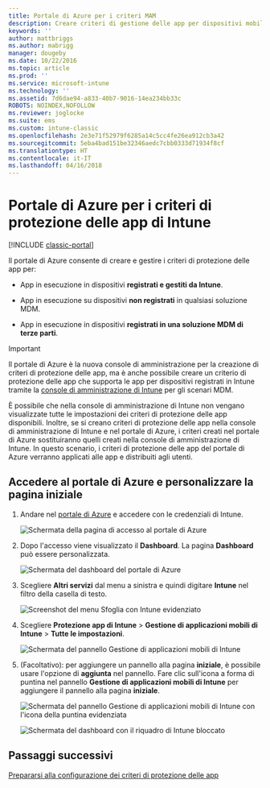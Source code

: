 ```yaml
---
title: Portale di Azure per i criteri MAM
description: Creare criteri di gestione delle app per dispositivi mobili tramite il portale di Azure. I criteri creati possono essere applicati ai dispositivi con o senza registrazione in Intune.
keywords: ''
author: mattbriggs
ms.author: mabrigg
manager: dougeby
ms.date: 10/22/2016
ms.topic: article
ms.prod: ''
ms.service: microsoft-intune
ms.technology: ''
ms.assetid: 7d6dae94-a833-40b7-9016-14ea234bb33c
ROBOTS: NOINDEX,NOFOLLOW
ms.reviewer: joglocke
ms.suite: ems
ms.custom: intune-classic
ms.openlocfilehash: 2e3e71f52979f6285a14c5cc4fe26ea912cb3a42
ms.sourcegitcommit: 5eba4bad151be32346aedc7cbb0333d71934f8cf
ms.translationtype: HT
ms.contentlocale: it-IT
ms.lasthandoff: 04/16/2018
---
```

# <a name="azure-portal-for-intune-app-protection-policies"></a>Portale di Azure per i criteri di protezione delle app di Intune

[!INCLUDE [classic-portal](../includes/classic-portal.md)]

Il portale di Azure consente di creare e gestire i criteri di protezione delle app per:

- App in esecuzione in dispositivi **registrati e gestiti da Intune**.

- App in esecuzione su dispositivi **non registrati** in qualsiasi soluzione MDM.
- App in esecuzione in dispositivi **registrati in una soluzione MDM di terze parti**.

> [!IMPORTANT]
> Il portale di Azure è la nuova console di amministrazione per la creazione di criteri di protezione delle app, ma è anche possibile creare un criterio di protezione delle app che supporta le app per dispositivi registrati in Intune tramite la [console di amministrazione di Intune](configure-and-deploy-mobile-application-management-policies-in-the-microsoft-intune-console.md) per gli scenari MDM.
> 
> È possibile che nella console di amministrazione di Intune non vengano visualizzate tutte le impostazioni dei criteri di protezione delle app disponibili. Inoltre, se si creano criteri di protezione delle app nella console di amministrazione di Intune e nel portale di Azure, i criteri creati nel portale di Azure sostituiranno quelli creati nella console di amministrazione di Intune. In questo scenario, i criteri di protezione delle app del portale di Azure verranno applicati alle app e distribuiti agli utenti.


## <a name="sign-in-to-the-azure-portal-and-customize-your-start-page"></a>Accedere al portale di Azure e personalizzare la pagina iniziale

1.  Andare nel [portale di Azure](https://portal.azure.com) e accedere con le credenziali di Intune.

    ![Schermata della pagina di accesso al portale di Azure](../media/AppManagement/AzurePortal_MAMSigninPage.png)

2.  Dopo l'accesso viene visualizzato il **Dashboard**. La pagina **Dashboard** può essere personalizzata.

    ![Schermata del dashboard del portale di Azure](../media/AppManagement/AzurePortal_MAMStartboard_NoMAM.png)

3.  Scegliere **Altri servizi** dal menu a sinistra e quindi digitare **Intune** nel filtro della casella di testo.

    ![Screenshot del menu Sfoglia con Intune evidenziato](../media/AppManagement/MAM-Azure-Portal-1.png)

4.  Scegliere **Protezione app di Intune** > **Gestione di applicazioni mobili di Intune** > **Tutte le impostazioni**.

    ![Schermata del pannello Gestione di applicazioni mobili di Intune](../media/AppManagement/MAM-Azure-Portal-2.png)

5. (Facoltativo): per aggiungere un pannello alla pagina **iniziale**, è possibile usare l'opzione di **aggiunta** nel pannello. Fare clic sull'icona a forma di puntina nel pannello **Gestione di applicazioni mobili di Intune** per aggiungere il pannello alla pagina **iniziale**.

    ![Schermata del pannello Gestione di applicazioni mobili di Intune con l'icona della puntina evidenziata](../media/AppManagement/AzurePortal_MAM_PinBladeAction.png)

    ![Schermata del dashboard con il riquadro di Intune bloccato](../media/AppManagement/AzurePortal_MAM_Startboard_withMAM.png)

## <a name="next-steps"></a>Passaggi successivi
[Prepararsi alla configurazione dei criteri di protezione delle app](get-ready-to-configure-mobile-app-management-policies-with-microsoft-intune.md)
